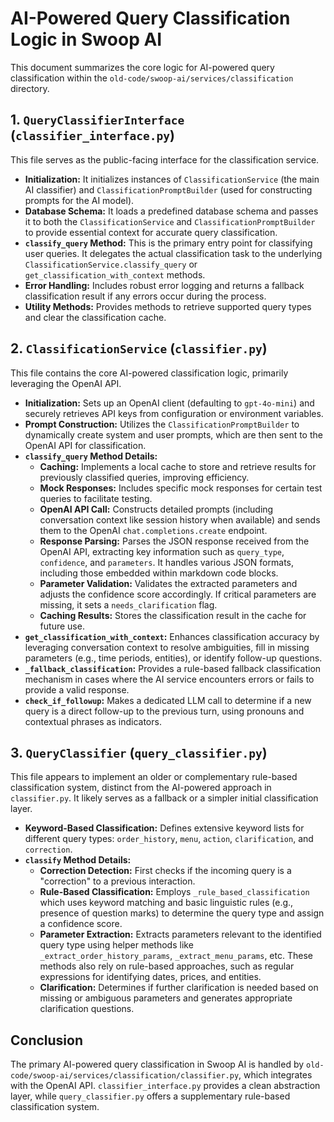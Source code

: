 # AI-Powered Query Classification Logic in Swoop AI

This document summarizes the core logic for AI-powered query classification within the `old-code/swoop-ai/services/classification` directory.

## 1. `QueryClassifierInterface` (`classifier_interface.py`)

This file serves as the public-facing interface for the classification service.

-   **Initialization:** It initializes instances of `ClassificationService` (the main AI classifier) and `ClassificationPromptBuilder` (used for constructing prompts for the AI model).
-   **Database Schema:** It loads a predefined database schema and passes it to both the `ClassificationService` and `ClassificationPromptBuilder` to provide essential context for accurate query classification.
-   **`classify_query` Method:** This is the primary entry point for classifying user queries. It delegates the actual classification task to the underlying `ClassificationService.classify_query` or `get_classification_with_context` methods.
-   **Error Handling:** Includes robust error logging and returns a fallback classification result if any errors occur during the process.
-   **Utility Methods:** Provides methods to retrieve supported query types and clear the classification cache.

## 2. `ClassificationService` (`classifier.py`)

This file contains the core AI-powered classification logic, primarily leveraging the OpenAI API.

-   **Initialization:** Sets up an OpenAI client (defaulting to `gpt-4o-mini`) and securely retrieves API keys from configuration or environment variables.
-   **Prompt Construction:** Utilizes the `ClassificationPromptBuilder` to dynamically create system and user prompts, which are then sent to the OpenAI API for classification.
-   **`classify_query` Method Details:**
    -   **Caching:** Implements a local cache to store and retrieve results for previously classified queries, improving efficiency.
    -   **Mock Responses:** Includes specific mock responses for certain test queries to facilitate testing.
    -   **OpenAI API Call:** Constructs detailed prompts (including conversation context like session history when available) and sends them to the OpenAI `chat.completions.create` endpoint.
    -   **Response Parsing:** Parses the JSON response received from the OpenAI API, extracting key information such as `query_type`, `confidence`, and `parameters`. It handles various JSON formats, including those embedded within markdown code blocks.
    -   **Parameter Validation:** Validates the extracted parameters and adjusts the confidence score accordingly. If critical parameters are missing, it sets a `needs_clarification` flag.
    -   **Caching Results:** Stores the classification result in the cache for future use.
-   **`get_classification_with_context`:** Enhances classification accuracy by leveraging conversation context to resolve ambiguities, fill in missing parameters (e.g., time periods, entities), or identify follow-up questions.
-   **`_fallback_classification`:** Provides a rule-based fallback classification mechanism in cases where the AI service encounters errors or fails to provide a valid response.
-   **`check_if_followup`:** Makes a dedicated LLM call to determine if a new query is a direct follow-up to the previous turn, using pronouns and contextual phrases as indicators.

## 3. `QueryClassifier` (`query_classifier.py`)

This file appears to implement an older or complementary rule-based classification system, distinct from the AI-powered approach in `classifier.py`. It likely serves as a fallback or a simpler initial classification layer.

-   **Keyword-Based Classification:** Defines extensive keyword lists for different query types: `order_history`, `menu`, `action`, `clarification`, and `correction`.
-   **`classify` Method Details:**
    -   **Correction Detection:** First checks if the incoming query is a "correction" to a previous interaction.
    -   **Rule-Based Classification:** Employs `_rule_based_classification` which uses keyword matching and basic linguistic rules (e.g., presence of question marks) to determine the query type and assign a confidence score.
    -   **Parameter Extraction:** Extracts parameters relevant to the identified query type using helper methods like `_extract_order_history_params`, `_extract_menu_params`, etc. These methods also rely on rule-based approaches, such as regular expressions for identifying dates, prices, and entities.
    -   **Clarification:** Determines if further clarification is needed based on missing or ambiguous parameters and generates appropriate clarification questions.

## Conclusion

The primary AI-powered query classification in Swoop AI is handled by `old-code/swoop-ai/services/classification/classifier.py`, which integrates with the OpenAI API. `classifier_interface.py` provides a clean abstraction layer, while `query_classifier.py` offers a supplementary rule-based classification system. 